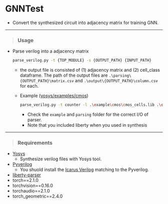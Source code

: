 # GNNTest

- Convert the synthesized circuit into adjacency matrix for training GNN.

---

> ### Usage
- Parse verilog into a adjacency matrix
    ```bash
    parse_verilog.py -t {TOP_MODULE} -s {OUTPUT_PATH} {INPUT_PATH}
    ```
    
    - the output file is consisted of (1) adjacency matrix and (2) cell_class dataframe. The path of the output files are `.\parsing\{OUTPUT_PATH}\matrix.csv` and `.\output\{OUTPUT_PATH}\column.csv` for each.
    - Example ([yosys/examples/cmos](https://github.com/YosysHQ/yosys/tree/master/examples/cmos))
        ```bash
        parse_verilog.py -t counter -l .\example\cmos\cmos_cells.lib .\example\cmos\counter_synth.v
        ```
        
        - Check the `example` and `parsing` folder for the correct I/O of parser.
		- Note that you included liberty when you used in synthesis

---

> ### Requirements
- [Yosys](https://github.com/YosysHQ/yosys/)
    - Synthesize verilog files with Yosys tool.
- [Pyverilog](https://github.com/PyHDI/Pyverilog)
    - You shuold install the [Icarus Verilog](https://bleyer.org/icarus/) matching to the Pyverilog.
- [liberty-parser](https://pypi.org/project/liberty-parser/)
- torch==2.1.0
- torchvision==0.16.0
- torchaudio==2.1.0
- torch_geometric==2.4.0
